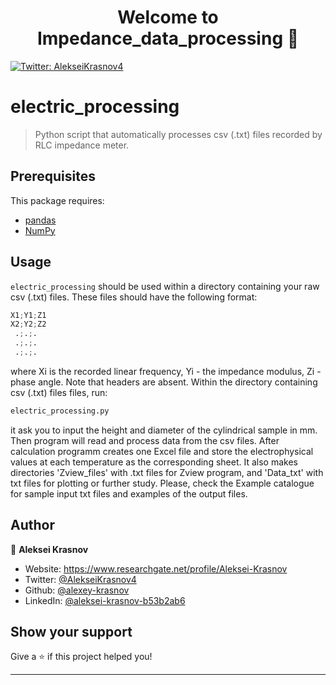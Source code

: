 <h1 align="center">Welcome to Impedance_data_processing 👋</h1>
<p>
  <a href="https://twitter.com/AlekseiKrasnov4" target="_blank">
    <img alt="Twitter: AlekseiKrasnov4" src="https://img.shields.io/twitter/follow/AlekseiKrasnov4.svg?style=social" />
  </a>
</p>

# electric_processing
> Python script that automatically processes csv (.txt) files recorded by RLC impedance meter.

##  Prerequisites

This package requires:

- [pandas](https://pandas.pydata.org/pandas-docs/stable/index.html)
- [NumPy](https://docs.scipy.org/doc/numpy/index.html)

## Usage
`electric_processing` should be used within a directory containing your raw csv (.txt) files. These files should have the following format:
```python
X1;Y1;Z1 
X2;Y2;Z2
 .;.;.
 .;.;.
 .;.;.
```
where Xi is the recorded linear frequency, Yi - the impedance modulus, Zi - phase angle. Note that headers are absent.
Within the directory containing csv (.txt) files files, run:
```sh
electric_processing.py
```
it ask you to input the height and diameter of the cylindrical sample in mm.
Then program will read and process data from the csv files. After calculation programm creates one Excel file and store the electrophysical values at each temperature as the corresponding sheet. It also makes directories 'Zview_files' with .txt files for Zview program, and 'Data_txt' with txt files for plotting or further study. Please, check the Example catalogue for sample input txt files and examples of the output files. 

## Author

👤 **Aleksei Krasnov**

* Website: https://www.researchgate.net/profile/Aleksei-Krasnov
* Twitter: [@AlekseiKrasnov4](https://twitter.com/AlekseiKrasnov4)
* Github: [@alexey-krasnov](https://github.com/alexey-krasnov)
* LinkedIn: [@aleksei-krasnov-b53b2ab6](https://linkedin.com/in/aleksei-krasnov-b53b2ab6)

## Show your support

Give a ⭐️ if this project helped you!

***
